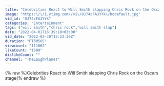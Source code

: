 ```yaml
---
title: "Celebrities React to Will Smith slapping Chris Rock on the Oscars stage"
image: "https:\/\/i.ytimg.com\/vi\/0J74cFAJYYk\/hqdefault.jpg"
vid_id: "0J74cFAJYYk"
categories: "Entertainment"
tags: ["will smith","chris rock","will smith slap"]
date: "2022-04-01T16:39:10+03:00"
vid_date: "2022-03-30T15:23:36Z"
duration: "PT5M56S"
viewcount: "111662"
likeCount: "1509"
dislikeCount: ""
channel: "TheLaughPlanet"
---
```

{% raw %}Celebrities React to Will Smith slapping Chris Rock on the Oscars stage{% endraw %}
